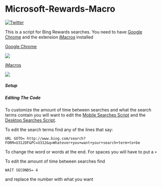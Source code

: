 # Microsoft-Rewards-Macro
[![Twitter](https://img.shields.io/twitter/follow/Darth4212.svg?style=social)](https://twitter.com/Darth4212)


This is a script for Bing Rewards searches. You need to have [Google Chrome](https://onedrive.live.com/download?cid=F0F86193D07177B0&resid=F0F86193D07177B0%214160&authkey=ADBIhYjgvXsMIR40) and the extension [iMacros](https://onedrive.live.com/download?cid=F0F86193D07177B0&resid=F0F86193D07177B0%214158&authkey=ANHtiBdVYcfyYlc) installed

[Google Chrome](https://onedrive.live.com/download?cid=F0F86193D07177B0&resid=F0F86193D07177B0%214160&authkey=ADBIhYjgvXsMIR4)

[<img src="https://github.com/Darth4212/Img-Paste/blob/master/download-ConvertImage%20(1).jpg?raw=true" align="center">](https://onedrive.live.com/download?cid=F0F86193D07177B0&resid=F0F86193D07177B0%214160&authkey=ADBIhYjgvXsMIR40)

[iMacros](https://onedrive.live.com/download?cid=F0F86193D07177B0&resid=F0F86193D07177B0%214158&authkey=ANHtiBdVYcfyYlc)

[<img src="https://github.com/Darth4212/Img-Paste/blob/master/im.jpg?raw=true" align="center">](https://onedrive.live.com/download?cid=F0F86193D07177B0&resid=F0F86193D07177B0%214158&authkey=ANHtiBdVYcfyYlc)


##### Setup

##### Editing The Code

To customize the amount of time between searches and what the search terms contain you will want to edit the [Mobile Searches Script](https://github.com/Darth4212/Microsoft-Rewards-Auto-Search-Scripts/blob/master/Mobile%20Searches%20Script) and the [Desktop Searches Script](https://github.com/Darth4212/Microsoft-Rewards-Auto-Search-Scripts/blob/master/Desktop%20Search%20Script).

To edit the search terms find any of the lines that say: 

`URL GOTO= http://www.bing.com/search?FORM=U312DF&PC=U312&q=Whatever+you+want+your+search+term+to+be`

To change the word or words at the end. For spaces you will have to put a `+`

To edit the amount of time between searches find 

`WAIT SECONDS= 4` 

and replace the number with what you want
